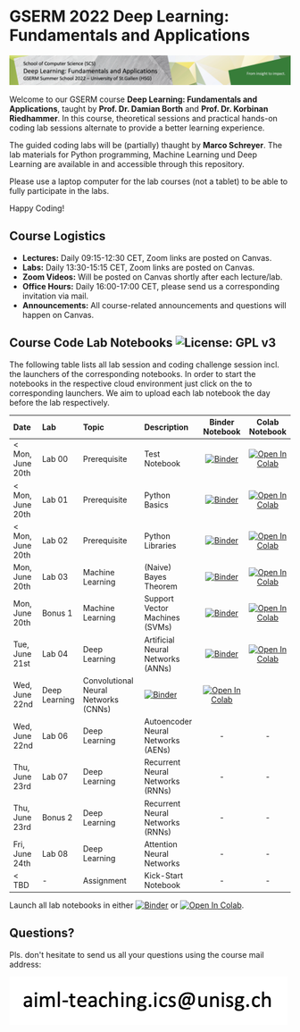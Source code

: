 # GSERM 2022 Deep Learning: Fundamentals and Applications

![Course Banner](banner.png)

Welcome to our GSERM course **Deep Learning: Fundamentals and Applications**, taught by **Prof. Dr. Damian Borth** and **Prof. Dr. Korbinan Riedhammer**.  In this course, theoretical sessions and practical hands-on coding lab sessions alternate to provide a better learning experience. 

The guided coding labs will be (partially) thaught by **Marco Schreyer**. The lab materials for Python programming, Machine Learning und Deep Learning are available in and accessible through this repository.

Please use a laptop computer for the lab courses (not a tablet) to be able to fully participate in the labs.

Happy Coding!

## Course Logistics

- **Lectures:** Daily 09:15-12:30 CET, Zoom links are posted on Canvas.
- **Labs:** Daily 13:30-15:15 CET, Zoom links are posted on Canvas.
- **Zoom Videos:** Will be posted on Canvas shortly after each lecture/lab.
- **Office Hours:** Daily 16:00-17:00 CET, please send us a corresponding invitation via mail.
- **Announcements:** All course-related announcements and questions will happen on Canvas.

## Course Code Lab Notebooks ![License: GPL v3](https://img.shields.io/badge/License-GPLv3-blue.svg)

The following table lists all lab session and coding challenge session incl. the launchers of the corresponding notebooks. In order to start the notebooks in the respective cloud environment just click on the to corresponding launchers. We aim to upload each lab notebook the day before the lab respectively.

| Date            | Lab           | Topic                 | Description          |  Binder Notebook  | Colab Notebook    | 
|:----------------|:--------------|:----------------------|:-------------------------|:-----------------:|:-----------------:|
|  < Mon, June 20th | Lab 00 | Prerequisite | Test Notebook | [![Binder](https://mybinder.org/badge_logo.svg)](https://mybinder.org/v2/gh/HSG-AIML-Teaching/GSERM2022-Lab/main?filepath=lab_00%2Flab_00.ipynb)| [![Open In Colab](https://colab.research.google.com/assets/colab-badge.svg)](https://colab.research.google.com/github/HSG-AIML-Teaching/GSERM2022-Lab/blob/main/lab_00/lab_00.ipynb)|
|  < Mon, June 20th | Lab 01 | Prerequisite | Python Basics | [![Binder](https://mybinder.org/badge_logo.svg)](https://mybinder.org/v2/gh/HSG-AIML-Teaching/GSERM2022-Lab/main?filepath=lab_01%2Flab_01.ipynb)| [![Open In Colab](https://colab.research.google.com/assets/colab-badge.svg)](https://colab.research.google.com/github/HSG-AIML-Teaching/GSERM2022-Lab/blob/main/lab_01/lab_01.ipynb)|
|  < Mon, June 20th | Lab 02 | Prerequisite | Python Libraries | [![Binder](https://mybinder.org/badge_logo.svg)](https://mybinder.org/v2/gh/HSG-AIML-Teaching/GSERM2022-Lab/main?filepath=lab_02%2Flab_02.ipynb)| [![Open In Colab](https://colab.research.google.com/assets/colab-badge.svg)](https://colab.research.google.com/github/HSG-AIML-Teaching/GSERM2022-Lab/blob/main/lab_02/lab_02.ipynb)|
| Mon, June 20th | Lab 03 | Machine Learning | (Naive) Bayes Theorem  |[![Binder](https://mybinder.org/badge_logo.svg)](https://mybinder.org/v2/gh/HSG-AIML-Teaching/GSERM2022-Lab/main?filepath=lab_03%2Flab_03.ipynb)| [![Open In Colab](https://colab.research.google.com/assets/colab-badge.svg)](https://colab.research.google.com/github/HSG-AIML-Teaching/GSERM2022-Lab/blob/main/lab_03/lab_03.ipynb)|
| Mon, June 20th | Bonus 1 | Machine Learning | Support Vector Machines (SVMs)  |[![Binder](https://mybinder.org/badge_logo.svg)](https://mybinder.org/v2/gh/HSG-AIML-Teaching/GSERM2022-Lab/main?filepath=lab_03_bonus%2Flab_03_bonus.ipynb)| [![Open In Colab](https://colab.research.google.com/assets/colab-badge.svg)](https://colab.research.google.com/github/HSG-AIML-Teaching/GSERM2022-Lab/blob/main/lab_03_bonus/lab_03_bonus.ipynb)|
| Tue, June 21st | Lab 04 | Deep Learning    | Artificial Neural Networks (ANNs) | [![Binder](https://mybinder.org/badge_logo.svg)](https://mybinder.org/v2/gh/HSG-AIML-Teaching/GSERM2022-Lab/main?filepath=lab_04%2Flab_04.ipynb)| [![Open In Colab](https://colab.research.google.com/assets/colab-badge.svg)](https://colab.research.google.com/github/HSG-AIML-Teaching/GSERM2022-Lab/blob/main/lab_04/colab_04.ipynb)|
| Wed, June 22nd |  Deep Learning    | Convolutional Neural Networks (CNNs) |[![Binder](https://mybinder.org/badge_logo.svg)](https://mybinder.org/v2/gh/HSG-AIML-Teaching/GSERM2022-Lab/main?filepath=lab_05%2Flab_05.ipynb)| [![Open In Colab](https://colab.research.google.com/assets/colab-badge.svg)](https://colab.research.google.com/github/HSG-AIML-Teaching/GSERM2022-Lab/blob/main/lab_05/colab_05.ipynb)|
| Wed, June 22nd | Lab 06 | Deep Learning    | Autoencoder Neural Networks (AENs) | - | - |
| Thu, June 23rd | Lab 07 | Deep Learning    | Recurrent Neural Networks (RNNs)| - | - |
| Thu, June 23rd | Bonus 2 | Deep Learning   | Recurrent Neural Networks (RNNs)| - | - |
| Fri, June 24th | Lab 08 | Deep Learning    | Attention Neural Networks | - | - |
| < TBD          |    -   | Assignment       | Kick-Start Notebook | - | - |

Launch all lab notebooks in either [![Binder](https://mybinder.org/badge_logo.svg)](https://mybinder.org/v2/gh/HSG-AIML-Teaching/GSERM2022-Lab/main) or [![Open In Colab](https://colab.research.google.com/assets/colab-badge.svg)](https://colab.research.google.com/github/HSG-AIML-Teaching/GSERM2022-Lab/blob/main/).


<!-- 

| Wed, June 22nd |  Deep Learning    | Autoencoder Neural Networks (AENs)|[![Binder](https://mybinder.org/badge_logo.svg)](https://mybinder.org/v2/gh/HSG-AIML-Teaching/GSERM2022-Lab/main?filepath=lab_06%2Flab_06.ipynb)| [![Open In Colab](https://colab.research.google.com/assets/colab-badge.svg)](https://colab.research.google.com/github/HSG-AIML-Teaching/GSERM2022-Lab/blob/main/lab_06/colab_06.ipynb)|
| Thu, June 23rd |  Deep Learning    | Recurrent Neural Networks (RNNs) |[![Binder](https://mybinder.org/badge_logo.svg)](https://mybinder.org/v2/gh/HSG-AIML-Teaching/GSERM2022-Lab/main?filepath=lab_07%2Flab_07.ipynb)| [![Open In Colab](https://colab.research.google.com/assets/colab-badge.svg)](https://colab.research.google.com/github/HSG-AIML-Teaching/GSERM2022-Lab/blob/main/lab_07/lab_07.ipynb)|
| Fri, June 24th |  Deep Learning    | Attention Neural Networks |[![Binder](https://mybinder.org/badge_logo.svg)](https://mybinder.org/v2/gh/HSG-AIML-Teaching/GSERM2022-Lab/main?filepath=lab_08%2Flab_08.ipynb)| [![Open In Colab](https://colab.research.google.com/assets/colab-badge.svg)](https://colab.research.google.com/github/HSG-AIML-Teaching/GSERM2022-Lab/blob/main/lab_08/lab_08.ipynb)| 
| < TBD  |  Deep Learning    | Assignment   |[![Binder](https://mybinder.org/badge_logo.svg)](https://mybinder.org/v2/gh/HSG-AIML-Teaching/GSERM2022-Lab/main?filepath=exam%2Fbinder_exam_exercise.ipynb)| [![Open In Colab](https://colab.research.google.com/assets/colab-badge.svg)](https://colab.research.google.com/github/HSG-AIML-Teaching/GSERM2022-Lab/blob/main/exam/exam_exercise.ipynb)| 

-->

## Questions?

Pls. don't hesitate to send us all your questions using the course mail address: 

![Course E-mail](https://github.com/HSG-AIML/LabGSERM/blob/main/course_email.png)
